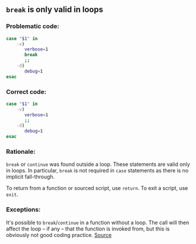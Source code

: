 ## `break` is only valid in loops

### Problematic code:

```sh
case "$1" in
    -v)
       verbose=1
       break
       ;;
    -d)
       debug=1
esac
```

### Correct code:

```sh
case "$1" in
    -v)
       verbose=1
       ;;
    -d)
       debug=1
esac
```
### Rationale:

`break` or `continue` was found outside a loop. These statements are valid only in loops. In particular, `break` is not required in `case` statements as there is no implicit fall-through.

To return from a function or sourced script, use `return`. To exit a script, use `exit`.

### Exceptions:

It's possible to `break`/`continue` in a function without a loop. The call will then affect the loop – if any – that the function is invoked from, but this is obviously not good coding practice.
[Source](https://github.com/koalaman/shellcheck/wiki/SC2105)

